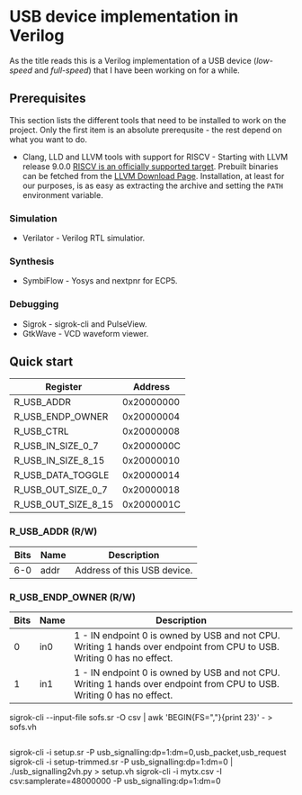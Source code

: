 # USB device implementation in Verilog

As the title reads this is a Verilog implementation of a USB device
(*low-speed* and *full-speed*) that I have been working on for a while.

## Prerequisites

This section lists the different tools that need to be installed to work on the
project. Only the first item is an absolute prerequsite - the rest depend on
what you want to do.

* Clang, LLD and LLVM tools with support for RISCV - Starting with LLVM release
 9.0.0 [RISCV is an officially supported
 target](https://releases.llvm.org/9.0.0/docs/ReleaseNotes.html#changes-to-the-riscv-target).
 Prebuilt binaries can be fetched from the [LLVM Download
 Page](https://releases.llvm.org/download.html). Installation, at least for our
 purposes, is as easy as extracting the archive and setting the `PATH`
 environment variable.

### Simulation

* Verilator - Verilog RTL simulatior.

### Synthesis

* SymbiFlow - Yosys and nextpnr for ECP5.

### Debugging

* Sigrok - sigrok-cli and PulseView.
* GtkWave - VCD waveform viewer.

## Quick start

 Register           | Address
--------------------|-----------
R_USB_ADDR          | 0x20000000
R_USB_ENDP_OWNER    | 0x20000004
R_USB_CTRL          | 0x20000008
R_USB_IN_SIZE_0_7   | 0x2000000C
R_USB_IN_SIZE_8_15  | 0x20000010
R_USB_DATA_TOGGLE   | 0x20000014
R_USB_OUT_SIZE_0_7  | 0x20000018
R_USB_OUT_SIZE_8_15 | 0x2000001C



### R_USB_ADDR (R/W)
 Bits | Name | Description
------|------|------------
 6-0  | addr | Address of this USB device.

### R_USB_ENDP_OWNER (R/W)
 Bits | Name | Description
------|------|------------
   0  | in0  | 1 - IN endpoint 0 is owned by USB and not CPU. Writing 1 hands over endpoint from CPU to USB. Writing 0 has no effect.
   1  | in1  | 1 - IN endpoint 0 is owned by USB and not CPU. Writing 1 hands over endpoint from CPU to USB. Writing 0 has no effect.

sigrok-cli --input-file sofs.sr -O csv | awk 'BEGIN{FS=","}{print $2$3}' - > sofs.vh
```
```
sigrok-cli -i setup.sr -P usb_signalling:dp=1:dm=0,usb_packet,usb_request
sigrok-cli -i setup-trimmed.sr -P usb_signalling:dp=1:dm=0 | ./usb_signalling2vh.py > setup.vh
sigrok-cli -i mytx.csv -I csv:samplerate=48000000 -P usb_signalling:dp=1:dm=0
```
